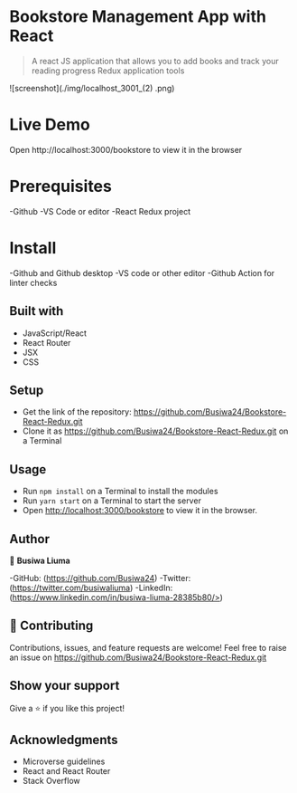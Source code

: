 # Bookstore Management App with React

> A react JS application that allows you to add books and track your reading progress Redux application tools

![screenshot](./img/localhost_3001_(2) .png) 

# Live Demo 
Open http://localhost:3000/bookstore to view it in the browser

# Prerequisites
-Github
-VS Code or editor 
-React Redux project 

# Install
-Github and Github desktop
-VS code or other editor 
-Github Action for linter checks

## Built with

- JavaScript/React
- React Router
- JSX
- CSS

## Setup

- Get the link of the repository:  https://github.com/Busiwa24/Bookstore-React-Redux.git
- Clone it as https://github.com/Busiwa24/Bookstore-React-Redux.git on a Terminal

## Usage

- Run `npm install` on a Terminal to install the modules
- Run `yarn start` on a Terminal to start the server 
- Open [http://localhost:3000/bookstore](http://localhost:3000/bookstore) to view it in the browser.

## Author

👤 **Busiwa Liuma**

-GitHub: (https://github.com/Busiwa24) 
-Twitter: (https://twitter.com/busiwaliuma) 
-LinkedIn: (https://www.linkedin.com/in/busiwa-liuma-28385b80/>)

## 🤝 Contributing

Contributions, issues, and feature requests are welcome!
Feel free to raise an issue on https://github.com/Busiwa24/Bookstore-React-Redux.git

## Show your support

Give a ⭐️ if you like this project!

## Acknowledgments

- Microverse guidelines
- React and React Router
- Stack Overflow
